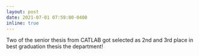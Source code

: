 ```yaml
---
layout: post
date: 2021-07-01 07:59:00-0400
inline: true
---
```


Two of the senior thesis from CATLAB got selected as 2nd and 3rd place in best graduation thesis the department!